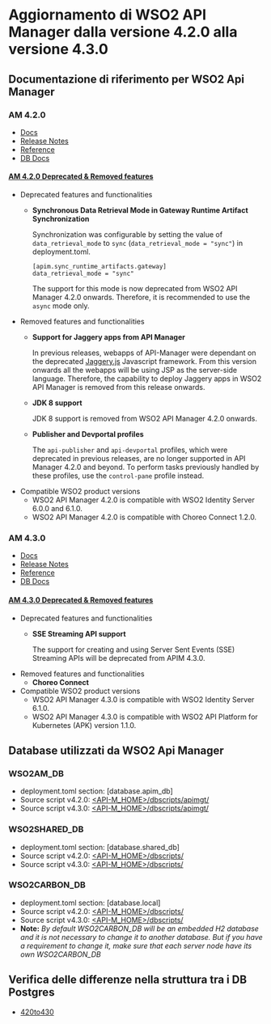 # Aggiornamento di WSO2 API Manager dalla versione 4.2.0 alla versione 4.3.0

## Documentazione di riferimento per WSO2 Api Manager

### AM 4.2.0
* [Docs](https://apim.docs.wso2.com/en/4.2.0/)
* [Release Notes](https://apim.docs.wso2.com/en/4.2.0/get-started/about-this-release/)
* [Reference](https://apim.docs.wso2.com/en/4.2.0/reference/product-apis/overview/)
* [DB Docs](https://apim.docs.wso2.com/en/4.2.0/install-and-setup/setup/setting-up-databases/changing-default-databases/changing-to-postgresql/)

#### [AM 4.2.0 Deprecated & Removed features](https://apim.docs.wso2.com/en/4.2.0/get-started/about-this-release/#deprecated-features-and-functionalities)
* Deprecated features and functionalities
    * **Synchronous Data Retrieval Mode in Gateway Runtime Artifact Synchronization**

        Synchronization was configurable by setting the value of `data_retrieval_mode` to `sync` (`data_retrieval_mode = "sync"`) in deployment.toml.
        ```
        [apim.sync_runtime_artifacts.gateway]
        data_retrieval_mode = "sync"
        ```
        The support for this mode is now deprecated from WSO2 API Manager 4.2.0 onwards. Therefore, it is recommended to use the `async` mode only.
* Removed features and functionalities
    * **Support for Jaggery apps from API Manager**

        In previous releases, webapps of API-Manager were dependant on the deprecated [Jaggery.js](https://github.com/wso2/jaggery) Javascript framework. From this version onwards all the webapps will be using JSP as the server-side language. Therefore, the capability to deploy Jaggery apps in WSO2 API Manager is removed from this release onwards.
    * **JDK 8 support**

        JDK 8 support is removed from  WSO2 API Manager 4.2.0 onwards.
    * **Publisher and Devportal profiles**

        The `api-publisher` and `api-devportal` profiles, which were deprecated in previous releases, are no longer supported in API Manager 4.2.0 and beyond. To perform tasks previously handled by these profiles, use the `control-pane` profile instead.
* Compatible WSO2 product versions
    * WSO2 API Manager 4.2.0 is compatible with WSO2 Identity Server 6.0.0 and 6.1.0.
    * WSO2 API Manager 4.2.0 is compatible with Choreo Connect 1.2.0.

### AM 4.3.0
* [Docs](https://apim.docs.wso2.com/en/4.3.0/)
* [Release Notes](https://apim.docs.wso2.com/en/4.3.0/get-started/about-this-release/)
* [Reference](https://apim.docs.wso2.com/en/4.3.0/reference/product-apis/overview/)
* [DB Docs](https://apim.docs.wso2.com/en/4.3.0/install-and-setup/setup/setting-up-databases/changing-default-databases/changing-to-postgresql/)

#### [AM 4.3.0 Deprecated & Removed features](https://apim.docs.wso2.com/en/4.3.0/get-started/about-this-release/#deprecated-features-and-functionalities)
* Deprecated features and functionalities
    * **SSE Streaming API support**

        The support for creating and using Server Sent Events (SSE) Streaming APIs will be deprecated from APIM 4.3.0.
* Removed features and functionalities
    * **Choreo Connect**
* Compatible WSO2 product versions
    * WSO2 API Manager 4.3.0 is compatible with WSO2 Identity Server 6.1.0.
    * WSO2 API Manager 4.3.0 is compatible with WSO2 API Platform for Kubernetes (APK) version 1.1.0.

## Database utilizzati da WSO2 Api Manager

### WSO2AM_DB
* deployment.toml section: [database.apim_db]
* Source script v4.2.0: [<API-M_HOME>/dbscripts/apimgt/](/am/wso2am-4.2.0/dbscripts/apimgt/)
* Source script v4.3.0: [<API-M_HOME>/dbscripts/apimgt/](/am/wso2am-4.3.0/dbscripts/apimgt/)

### WSO2SHARED_DB
* deployment.toml section: [database.shared_db]
* Source script v4.2.0: [<API-M_HOME>/dbscripts/](/am/wso2am-4.2.0/dbscripts/)
* Source script v4.3.0: [<API-M_HOME>/dbscripts/](/am/wso2am-4.3.0/dbscripts/)

### WSO2CARBON_DB
* deployment.toml section: [database.local]
* Source script v4.2.0: [<API-M_HOME>/dbscripts/](/am/wso2am-4.2.0/dbscripts/)
* Source script v4.3.0: [<API-M_HOME>/dbscripts/](/am/wso2am-4.3.0/dbscripts/)
* **Note:** *By default WSO2CARBON_DB will be an embedded H2 database and it is not necessary to change it to another database. But if you have a requirement to change it, make sure that each server node have its own WSO2CARBON_DB*
        
## Verifica delle differenze nella struttura tra i DB Postgres
* [420to430](/am/420to430/db/postgres/)
